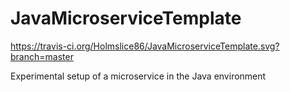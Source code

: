 # JavaMicroserviceTemplate
https://travis-ci.org/Holmslice86/JavaMicroserviceTemplate.svg?branch=master

Experimental setup of a microservice in the Java environment
